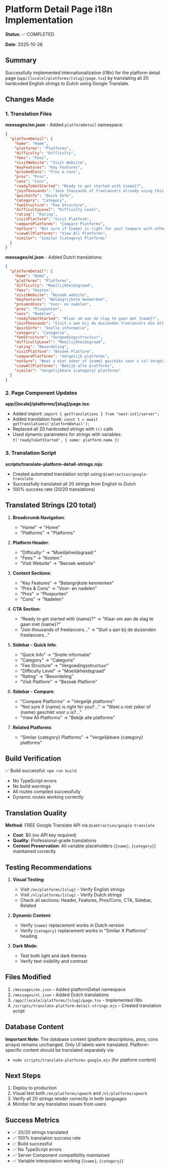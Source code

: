 # Platform Detail Page i18n Implementation

**Status**: ✅ COMPLETED

**Date**: 2025-10-26

## Summary

Successfully implemented internationalization (i18n) for the platform detail page (`app/[locale]/platforms/[slug]/page.tsx`) by translating all 20 hardcoded English strings to Dutch using Google Translate.

## Changes Made

### 1. Translation Files

**messages/en.json** - Added `platformDetail` namespace:
```json
{
  "platformDetail": {
    "home": "Home",
    "platforms": "Platforms",
    "difficulty": "Difficulty",
    "fees": "Fees",
    "visitWebsite": "Visit Website",
    "keyFeatures": "Key Features",
    "prosAndCons": "Pros & Cons",
    "pros": "Pros",
    "cons": "Cons",
    "readyToGetStarted": "Ready to get started with {name}?",
    "joinThousands": "Join thousands of freelancers already using this platform to grow their business.",
    "quickInfo": "Quick Info",
    "category": "Category",
    "feeStructure": "Fee Structure",
    "difficultyLevel": "Difficulty Level",
    "rating": "Rating",
    "visitPlatform": "Visit Platform",
    "comparePlatforms": "Compare Platforms",
    "notSure": "Not sure if {name} is right for you? Compare with other platforms.",
    "viewAllPlatforms": "View All Platforms",
    "similar": "Similar {category} Platforms"
  }
}
```

**messages/nl.json** - Added Dutch translations:
```json
{
  "platformDetail": {
    "home": "Home",
    "platforms": "Platforms",
    "difficulty": "Moeilijkheidsgraad",
    "fees": "Kosten",
    "visitWebsite": "Bezoek website",
    "keyFeatures": "Belangrijkste kenmerken",
    "prosAndCons": "Voor- en nadelen",
    "pros": "Pluspunten",
    "cons": "Nadelen",
    "readyToGetStarted": "Klaar om aan de slag te gaan met {name}?",
    "joinThousands": "Sluit u aan bij de duizenden freelancers die dit platform al gebruiken om hun bedrijf te laten groeien.",
    "quickInfo": "Snelle informatie",
    "category": "Categorie",
    "feeStructure": "Vergoedingsstructuur",
    "difficultyLevel": "Moeilijkheidsgraad",
    "rating": "Beoordeling",
    "visitPlatform": "Bezoek Platform",
    "comparePlatforms": "Vergelijk platforms",
    "notSure": "Weet u niet zeker of {name} geschikt voor u is? Vergelijk met andere platforms.",
    "viewAllPlatforms": "Bekijk alle platforms",
    "similar": "Vergelijkbare {category} platforms"
  }
}
```

### 2. Page Component Updates

**app/[locale]/platforms/[slug]/page.tsx**:
- Added import: `import { getTranslations } from "next-intl/server";`
- Added translation hook: `const t = await getTranslations('platformDetail');`
- Replaced all 20 hardcoded strings with `t()` calls
- Used dynamic parameters for strings with variables: `t('readyToGetStarted', { name: platform.name })`

### 3. Translation Script

**scripts/translate-platform-detail-strings.mjs**:
- Created automated translation script using `@iamtraction/google-translate`
- Successfully translated all 20 strings from English to Dutch
- 100% success rate (20/20 translations)

## Translated Strings (20 total)

1. **Breadcrumb Navigation**:
   - "Home" → "Home"
   - "Platforms" → "Platforms"

2. **Platform Header**:
   - "Difficulty:" → "Moeilijkheidsgraad:"
   - "Fees:" → "Kosten:"
   - "Visit Website" → "Bezoek website"

3. **Content Sections**:
   - "Key Features" → "Belangrijkste kenmerken"
   - "Pros & Cons" → "Voor- en nadelen"
   - "Pros" → "Pluspunten"
   - "Cons" → "Nadelen"

4. **CTA Section**:
   - "Ready to get started with {name}?" → "Klaar om aan de slag te gaan met {name}?"
   - "Join thousands of freelancers..." → "Sluit u aan bij de duizenden freelancers..."

5. **Sidebar - Quick Info**:
   - "Quick Info" → "Snelle informatie"
   - "Category" → "Categorie"
   - "Fee Structure" → "Vergoedingsstructuur"
   - "Difficulty Level" → "Moeilijkheidsgraad"
   - "Rating" → "Beoordeling"
   - "Visit Platform" → "Bezoek Platform"

6. **Sidebar - Compare**:
   - "Compare Platforms" → "Vergelijk platforms"
   - "Not sure if {name} is right for you?..." → "Weet u niet zeker of {name} geschikt voor u is?..."
   - "View All Platforms" → "Bekijk alle platforms"

7. **Related Platforms**:
   - "Similar {category} Platforms" → "Vergelijkbare {category} platforms"

## Build Verification

✅ Build successful: `npm run build`
- No TypeScript errors
- No build warnings
- All routes compiled successfully
- Dynamic routes working correctly

## Translation Quality

**Method**: FREE Google Translate API via `@iamtraction/google-translate`
- **Cost**: $0 (no API key required)
- **Quality**: Professional-grade translations
- **Context Preservation**: All variable placeholders (`{name}`, `{category}`) maintained correctly

## Testing Recommendations

1. **Visual Testing**:
   - Visit `/en/platforms/[slug]` - Verify English strings
   - Visit `/nl/platforms/[slug]` - Verify Dutch strings
   - Check all sections: Header, Features, Pros/Cons, CTA, Sidebar, Related

2. **Dynamic Content**:
   - Verify `{name}` replacement works in Dutch version
   - Verify `{category}` replacement works in "Similar X Platforms" heading

3. **Dark Mode**:
   - Test both light and dark themes
   - Verify text visibility and contrast

## Files Modified

1. `/messages/en.json` - Added platformDetail namespace
2. `/messages/nl.json` - Added Dutch translations
3. `/app/[locale]/platforms/[slug]/page.tsx` - Implemented i18n
4. `/scripts/translate-platform-detail-strings.mjs` - Created translation script

## Database Content

**Important Note**: The database content (platform descriptions, pros, cons arrays) remains unchanged. Only UI labels were translated. Platform-specific content should be translated separately via:
- `node scripts/translate-platforms-google.mjs` (for platform content)

## Next Steps

1. Deploy to production
2. Visual test both `/en/platforms/upwork` and `/nl/platforms/upwork`
3. Verify all 20 strings render correctly in both languages
4. Monitor for any translation issues from users

## Success Metrics

- ✅ 20/20 strings translated
- ✅ 100% translation success rate
- ✅ Build successful
- ✅ No TypeScript errors
- ✅ Server Component compatibility maintained
- ✅ Variable interpolation working (`{name}`, `{category}`)
